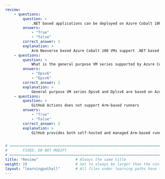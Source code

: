 ```yaml
---
review:
    - questions:
        question: >
            .NET based applications can be deployed on Azure Cobalt 100 Arm-based VMs
        answers:
            - "True"
            - "False"
        correct_answer: 1                     
        explanation: >
            Arm Neoverse based Azure Cobalt 100 VMs support .NET based applications
    - questions:
        question: >
            What is the general purpose VM series supported by Azure Cobalt 100 processors?
        answers:
            - "Dpsv6"
            - "Epsv6"
        correct_answer: 1                     
        explanation: >
            General purpose VM series Dpsv6 and Dplsv6 are based on Azure Cobalt 100 processors. Epsv6 series VMs are memory optimized VMs based on Azure Cobalt 100 processors.
    - questions:
        question: >
            GitHub Actions does not support Arm-based runners
        answers:
            - "True"
            - "False"
        correct_answer: 2                     
        explanation: >
            GitHub provides both self-hosted and managed Arm-based runners for developing cloud native applications natively on Arm.


# ================================================================================
#       FIXED, DO NOT MODIFY
# ================================================================================
title: "Review"                 # Always the same title
weight: 20                      # Set to always be larger than the content in this path
layout: "learningpathall"       # All files under learning paths have this same wrapper
---
```

